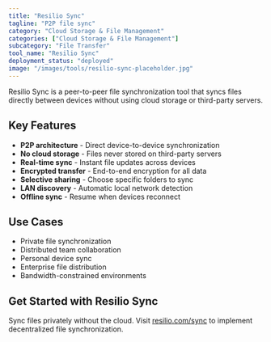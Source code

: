 ```yaml
---
title: "Resilio Sync"
tagline: "P2P file sync"
category: "Cloud Storage & File Management"
categories: ["Cloud Storage & File Management"]
subcategory: "File Transfer"
tool_name: "Resilio Sync"
deployment_status: "deployed"
image: "/images/tools/resilio-sync-placeholder.jpg"
---
```

Resilio Sync is a peer-to-peer file synchronization tool that syncs files directly between devices without using cloud storage or third-party servers.

## Key Features

- **P2P architecture** - Direct device-to-device synchronization
- **No cloud storage** - Files never stored on third-party servers
- **Real-time sync** - Instant file updates across devices
- **Encrypted transfer** - End-to-end encryption for all data
- **Selective sharing** - Choose specific folders to sync
- **LAN discovery** - Automatic local network detection
- **Offline sync** - Resume when devices reconnect

## Use Cases

- Private file synchronization
- Distributed team collaboration
- Personal device sync
- Enterprise file distribution
- Bandwidth-constrained environments

## Get Started with Resilio Sync

Sync files privately without the cloud. Visit [resilio.com/sync](https://www.resilio.com/sync) to implement decentralized file synchronization.